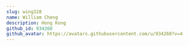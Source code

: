 ```yaml
---
slug: wing328
name: William Cheng
description: Hong Kong
github_id: 934260
github_avatar: https://avatars.githubusercontent.com/u/934260?v=4
---
```


